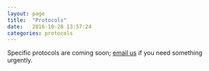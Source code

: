 ```yaml
---
layout: page
title:  "Protocols"
date:   2016-10-28 13:57:24
categories: protocols
---
```


Specific protocols are coming soon; <a href="mailto:protocols@buildacell.io">email us</a> if you need something urgently.